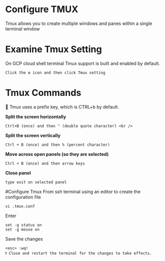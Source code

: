 # Configure TMUX

Tmux allows you to create multiple windows and panes within a single terminal window

# Examine Tmux Setting
On GCP cloud shell terminal Tmux support is built and enabled by default.
```
Click the ⚙️ icon and then click Tmux setting
```

# Tmux Commands

📝 Tmux uses a prefix key, which is CTRL+b by default.

**Split the screen horizontally** <br />
```
Ctrl+B (once) and then " (double quote character) <br />
```

**Split the screen vertically** <br />
```
Ctrl + B (once) and then % (percent character)
```

**Move across open panels (so they are selected)** <br />
```
Ctrl + B (once) and then arrow keys
```

**Close panel** <br />
```
type exit on selected panel
```

#Configure Tmux
From ssh terminal using an editor to create the configuration file
```
vi .tmux.conf
```
Enter
```
set -g status on
set -g mouse on
```
Save the changes
```
<esc> :wq!
❗️ Close and restart the terminal for the changes to take effects.
```

